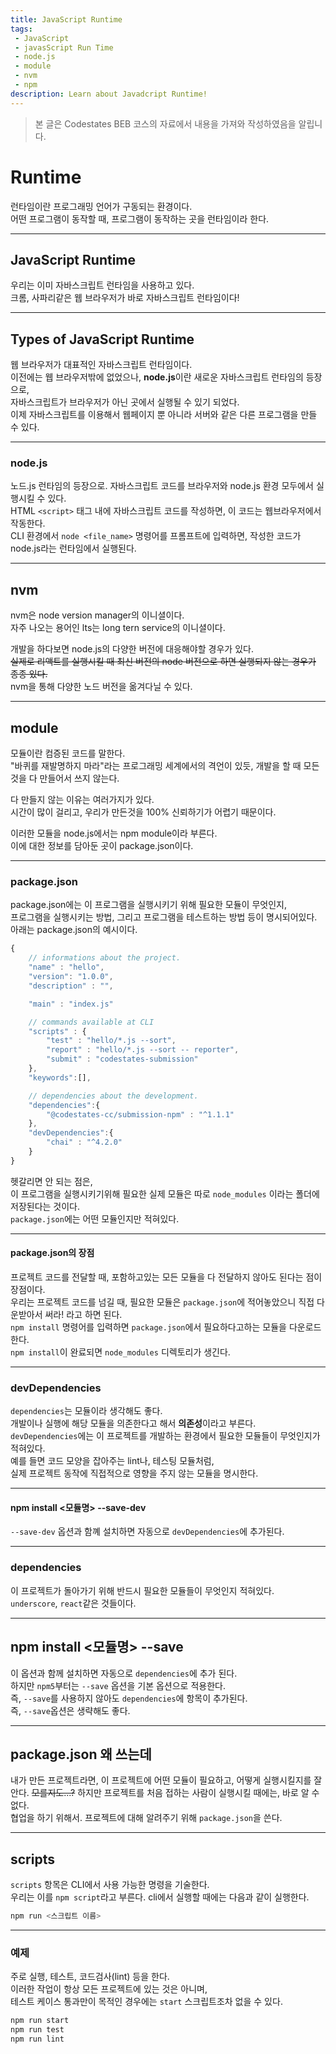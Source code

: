 ```yaml
---
title: JavaScript Runtime
tags: 
 - JavaScript
 - javasScript Run Time
 - node.js
 - module
 - nvm
 - npm
description: Learn about Javadcript Runtime!
---
```

>   본 글은 Codestates BEB 코스의 자료에서 내용을 가져와 작성하였음을 알립니다.  
# Runtime
런타임이란 프로그래밍 언어가 구동되는 환경이다.  
어떤 프로그램이 동작할 때, 프로그램이 동작하는 곳을 런타임이라 한다.  

---
## JavaScript Runtime
우리는 이미 자바스크립트 런타임을 사용하고 있다.  
크롬, 사파리같은 웹 브라우저가 바로 자바스크립트 런타임이다!  

---
## Types of JavaScript Runtime
웹 브라우저가 대표적인 자바스크립트 런타임이다.  
이전에는 웹 브라우저밖에 없었으나, **node.js**이란 새로운 자바스크립트 런타임의 등장으로,  
자바스크립트가 브라우저가 아닌 곳에서 실행될 수 있기 되었다.  
이제 자바스크립트를 이용해서 웹페이지 뿐 아니라 서버와 같은 다른 프로그램을 만들 수 있다.  

---
### node.js
노드.js 런타임의 등장으로. 자바스크립트 코드를 브라우저와 node.js 환경 모두에서 실행시킬 수 있다.  
HTML `<script>` 태그 내에 자바스크립트 코드를 작성하면, 이 코드는 웹브라우저에서 작동한다.  
CLI 환경에서 `node <file_name>` 명령어를 프롬프트에 입력하면, 작성한 코드가 node.js라는 런타임에서 실행된다.  

---
## nvm
nvm은 node version manager의 이니셜이다.  
자주 나오는 용어인 lts는 long tern service의 이니셜이다.  
  
개발을 하다보면 node.js의 다양한 버전에 대응해야할 경우가 있다.  
~~실제로 리액트를 실행시킬 때 최신 버전의 node 버전으로 하면 실행되지 않는 경우가 종종 있다.~~  
nvm을 통해 다양한 노드 버전을 옮겨다닐 수 있다.  

---
## module
모듈이란 컴증된 코드를 말한다.  
"바퀴를 재발명하지 마라"라는 프로그래밍 세계에서의 격언이 있듯, 개발을 할 때 모든 것을 다 만들어서 쓰지 않는다.  
  
다 만들지 않는 이유는 여러가지가 있다.  
시간이 많이 걸리고, 우리가 만든것을 100% 신뢰하기가 어렵기 때문이다.  

이러한 모듈을 node.js에서는 npm module이라 부른다.  
이에 대한 정보를 담아둔 곳이 package.json이다.  

---
### package.json
package.json에는 이 프로그램을 실행시키기 위해 필요한 모듈이 무엇인지,  
프로그램을 실행시키는 방법, 그리고 프로그램을 테스트하는 방법 등이 명시되어있다.  
아래는 package.json의 예시이다.  

```javascript
{
    // informations about the project.
    "name" : "hello",
    "version": "1.0.0",
    "description" : "",

    "main" : "index.js"

    // commands available at CLI
    "scripts" : {
        "test" : "hello/*.js --sort",
        "report" : "hello/*.js --sort -- reporter",
        "submit" : "codestates-submission"
    },
    "keywords":[],

    // dependencies about the development.
    "dependencies":{
        "@codestates-cc/submission-npm" : "^1.1.1"
    },
    "devDependencies":{
        "chai" : "^4.2.0"
    }
}
```
헷갈리면 안 되는 점은,  
이 프로그램을 실행시키기위해 필요한 실제 모듈은 따로 `node_modules` 이라는 폴더에 저장된다는 것이다.  
`package.json`에는 어떤 모듈인지만 적혀있다.  

---
#### package.json의 장점
프로젝트 코드를 전달할 때, 포함하고있는 모든 모듈을 다 전달하지 않아도 된다는 점이 장점이다.  
우리는 프로젝트 코드를 넘길 때, 
필요한 모듈은 `package.json`에 적어놓았으니 직접 다운받아서 써라! 라고 하면 된다.  
`npm install` 명령어를 입력하면 `package.json`에서 필요하다고하는 모듈을 다운로드한다.   
`npm install`이 완료되면 `node_modules` 디렉토리가 생긴다.  

---
### devDependencies
`dependencies`는 모듈이라 생각해도 좋다.  
개발이나 실행에 해당 모듈을 의존한다고 해서 **의존성**이라고 부른다.  
`devDependencies`에는 이 프로젝트를 개발하는 환경에서 필요한 모듈들이 무엇인지가 적혀있다.  
예를 들면 코드 모양을 잡아주는 lint나, 테스팅 모듈처럼,  
실제 프로젝트 동작에 직접적으로 영향을 주지 않는 모듈을 명시한다.  

---
#### npm install <모듈명> --save-dev
`--save-dev` 옵션과 함꼐 설치하면 자동으로 `devDependencies`에 추가된다.  

---
### dependencies
이 프로젝트가 돌아가기 위해 반드시 필요한 모듈들이 무엇인지 적혀있다.  
`underscore`, `react`같은 것들이다.  

---
## npm install <모듈명> --save
이 옵션과 함께 설치하면 자동으로 `dependencies`에 추가 된다.  
하지만 `npm5`부터는 `--save` 옵션을 기본 옵션으로 적용한다.  
즉, `--save`를 사용하지 않아도 `dependencies`에 항목이 추가된다.  
즉, `--save`옵션은 생략해도 좋다.  

---
## package.json 왜 쓰는데
내가 만든 프로젝트라면, 이 프로젝트에 어떤 모듈이 필요하고, 어떻게 실행시킬지를 잘 안다. ~~모를지도...?~~
하지만 프로젝트를 처음 접하는 사람이 실행시킬 때에는, 바로 알 수 없다.  
협업을 하기 위해서. 프로젝트에 대해 알려주기 위해 `package.json`을 쓴다.  

---
## scripts
`scripts` 항목은 CLI에서 사용 가능한 명령을 기술한다.  
우리는 이를 `npm script`라고 부른다.
cli에서 실행할 때에는 다음과 같이 실행한다.  
```bash
npm run <스크립트 이름>
```

---
### 예제
주로 실행, 테스트, 코드검사(lint) 등을 한다.  
이러한 작업이 항상 모든 프로젝트에 있는 것은 아니며,  
테스트 케이스 통과만이 목적인 경우에는 `start` 스크립트조차 없을 수 있다.  

```bash
npm run start
npm run test
npm run lint
```